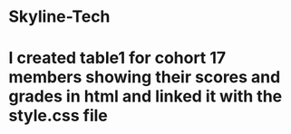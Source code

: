 # Skyline-Tech 
# I created table1 for cohort 17 members showing their scores and grades in html and linked it with the style.css file